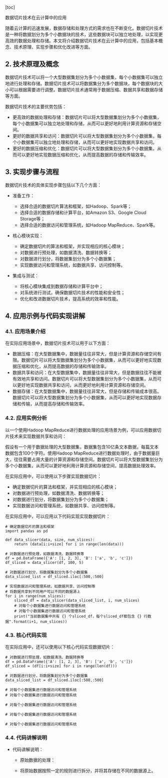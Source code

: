 
[toc]                    
                
                
数据切片技术在云计算中的应用

随着云计算的迅速发展，数据存储和处理方式的需求也在不断变化。数据切片技术是一种将数据划分为多个小数据块的技术，这些数据块可以独立地处理，以实现更高效的数据处理和存储。本文将介绍数据切片技术在云计算中的应用，包括基本概念、技术原理、实现步骤和优化改进等方面。

## 2. 技术原理及概念

数据切片技术可以将一个大型数据集划分为多个小数据集，每个小数据集可以独立地进行处理和存储。数据切片技术可以将数据集分为多个数据块，每个数据块的大小可以根据需要进行调整。数据切片技术通常用于数据压缩、数据共享和数据存储等方面。

数据切片技术的主要优势包括：

- 更高效的数据处理和存储：数据切片可以将大型数据集划分为多个小数据集，每个小数据集可以独立地处理和存储，从而可以更好地利用计算资源和存储空间。
- 更好的数据共享和访问：数据切片可以将大型数据集划分为多个小数据集，每个小数据集可以独立地处理和存储，从而可以更好地实现数据共享和访问。
- 更好的数据压缩和优化：数据切片可以将大型数据集划分为多个小数据集，从而可以更好地实现数据压缩和优化，从而提高数据的存储和传输效率。

## 3. 实现步骤与流程

数据切片技术的具体实现步骤包括以下几个方面：

- 准备工作：

   - 选择合适的数据切片算法和框架，如Hadoop、Spark等；
   - 选择合适的数据存储和计算平台，如Amazon S3、Google Cloud Storage等；
   - 选择合适的数据访问和管理系统，如Hadoop MapReduce、Spark等。

- 核心模块实现：

   - 确定数据切片的算法和框架，并实现相应的核心模块；
   - 对数据进行预处理，如数据清洗、数据转换等；
   - 对数据进行划分，将数据集划分为多个小数据集；
   - 实现数据访问和管理系统，如数据共享、访问控制等。

- 集成与测试：

   - 将核心模块集成到数据存储和计算平台中；
   - 对系统进行测试，确保数据切片技术的性能和安全性；
   - 优化和改进数据切片技术，提高系统的效率和性能。

## 4. 应用示例与代码实现讲解

### 4.1. 应用场景介绍

在实际应用场景中，数据切片技术可以用于以下方面：

- 数据压缩：在大型数据集中，数据量往往非常大，但是计算资源和存储空间有限。数据切片可以将大型数据集划分为多个小数据集，从而可以更好地实现数据压缩和优化，从而提高数据的存储和传输效率。
- 数据共享和访问：在大型数据集中，数据量往往非常大，但是数据往往不能被有效地共享和访问。数据切片可以将大型数据集划分为多个小数据集，从而可以更好地实现数据共享和访问，从而更好地利用计算资源和存储空间。
- 数据存储：在大型数据集中，数据量往往非常大，但是存储和传输成本很高。数据切片可以将大型数据集划分为多个小数据集，从而可以更好地实现数据存储和传输，从而提高存储和传输效率。

### 4.2. 应用实例分析

以一个使用Hadoop MapReduce进行数据处理的应用场景为例，可以应用数据切片技术来实现数据共享和访问：

假设有一个用于数据处理的大型数据集，数据集包含10亿条文本数据，每篇文本数据包含100个字符。使用Hadoop MapReduce进行数据处理时，由于数据量巨大，往往需要占用大量的计算资源和存储空间。数据切片可以将大型数据集划分为多个小数据集，从而可以更好地利用计算资源和存储空间，提高数据处理效率。

在实际应用中，可以使用以下步骤实现数据切片：

- 确定数据切片的算法和框架，并实现相应的核心模块；
- 对数据进行预处理，如数据清洗、数据转换等；
- 对数据进行划分，将数据集划分为多个小数据集；
- 实现数据访问和管理系统，如数据共享、访问控制等。

在实际应用中，可以应用以下代码实现实现数据切片：

```
# 确定数据切片的算法和框架
import pandas as pd

def data_slicer(data, size, num_slices):
    return (data[i:i+size] for i in range(len(data)))

# 对数据进行预处理，如数据清洗、数据转换等
df = pd.DataFrame({'A': [1, 2, 3], 'B': ['a', 'b', 'c']})
df_sliced = data_slicer(df, 100, 5)

# 对数据进行划分，将数据集划分为多个小数据集
data_sliced_list = df_sliced.iloc[:500,:500]

# 实现数据访问和管理系统，如数据共享、访问控制等
# 将数据共享到不同用户可以不同的数据源上
for i in range(num_slices):
    sliced_df = data_slicer(data_sliced_list, i, num_slices)
    # 对每个小数据集进行数据访问和管理系统
    # 对每个小数据集进行数据访问和管理系统
    print("当前数据集中共有 {} 个sliced_df，每个sliced_df都包含 {} 行数据".format(i+1, num_slices))
```

### 4.3. 核心代码实现

在实际应用中，还可以使用以下核心代码实现数据切片：

```
# 对数据进行预处理，如数据清洗、数据转换等
df = pd.DataFrame({'A': [1, 2, 3], 'B': ['a', 'b', 'c']})
df_sliced = (df[i:i+size] for i in range(len(df)))

# 对数据进行划分，将数据集划分为多个小数据集
data_sliced_list = df_sliced.iloc[:500,:500]

# 对每个小数据集进行数据访问和管理系统
# 对每个小数据集进行数据访问和管理系统

# 对每个小数据集进行数据访问和管理系统

# 对每个小数据集进行数据访问和管理系统

# 对每个小数据集进行数据访问和管理系统
```

### 4.4. 代码讲解说明

- 代码讲解说明：

   - 原始数据的处理：

   - 将原始数据按照一定的规则进行拆分，并将其存储在不同的数据源上。

